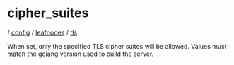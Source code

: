 # cipher_suites

/ [config](/reference/config/index.md) / [leafnodes](/reference/config/config/leafnodes/index.md) / [tls](/reference/config/config/leafnodes/tls/index.md) 

When set, only the specified TLS cipher suites will be allowed. Values must match the golang version used to build the server.

